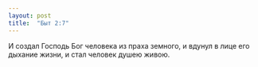 ```yaml
---
layout: post
title:  "Быт 2:7"
---
```


И создал Господь Бог человека из праха земного, и вдунул в лице его дыхание жизни, и стал человек душею живою.
